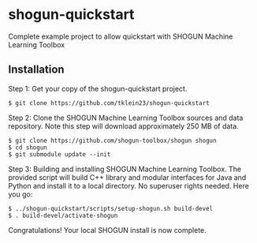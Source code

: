 shogun-quickstart
=================

Complete example project to allow quickstart with SHOGUN Machine Learning Toolbox

Installation
------------

Step 1: Get your copy of the shogun-quickstart project.

```
$ git clone https://github.com/tklein23/shogun-quickstart
```

Step 2: Clone the SHOGUN Machine Learning Toolbox sources and data repository.
Note this step will download approximately 250 MB of data.

```
$ git clone https://github.com/shogun-toolbox/shogun shogun
$ cd shogun
$ git submodule update --init
```

Step 3: Building and installing SHOGUN Machine Learning Toolbox.  The provided script
will build C++ library and modular interfaces for Java and Python and install it to
a local directory.  No superuser rights needed.  Here you go:

```
$ ../shogun-quickstart/scripts/setup-shogun.sh build-devel
$ . build-devel/activate-shogun
```

Congratulations!  Your local SHOGUN install is now complete.
